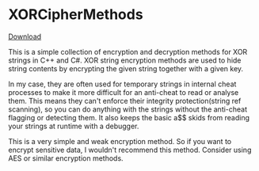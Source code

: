 # XORCipherMethods


<a class="github-button" href="https://github.com/saya-de/XORCipherMethods/archive/HEAD.zip" data-color-scheme="no-preference: dark_high_contrast; light: dark_high_contrast; dark: dark_high_contrast;" data-icon="octicon-download" aria-label="Download saya-de/XORCipherMethods on GitHub">Download</a>

This is a simple collection of encryption and decryption methods for XOR strings in C++ and C#. XOR string encryption methods are used to hide string contents by encrypting the given string together with a given key.

In my case, they are often used for temporary strings
in internal cheat processes to make it more difficult for an anti-cheat to read or analyse them. This means they can't enforce their integrity protection(string ref scanning), so you can do anything with the strings without the anti-cheat flagging or detecting them. It also keeps the basic a$$ skids from reading your strings at runtime with a debugger.

This is a very simple and weak encryption method. So if you want to encrypt sensitive data, I wouldn't recommend this method. Consider using AES or similar encryption methods.

